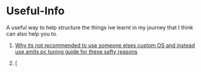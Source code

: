 # Useful-Info
A useful way to help structure the things ive learnt in my journey that I think can also help you to.

1. [Why its not recommended to use someone elses custom OS and instead use amits pc tuning guide for these safty reasons](#/windows/Chatgpt-rewrite.md)

2. [















